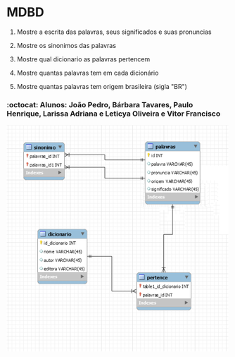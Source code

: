 # MDBD

1. Mostre a escrita das palavras, seus significados e suas pronuncias

2. Mostre os sinonimos das palavras 

3. Mostre qual dicionario as palavras pertencem

4. Mostre quantas palavras tem em cada dicionário

5. Mostre quantas palavras tem origem brasileira (sigla "BR")


### :octocat: Alunos: João Pedro, Bárbara Tavares, Paulo Henrique, Larissa Adriana e Leticya Oliveira e Vitor Francisco

![alt text](https://github.com/Mysfer/mdbd/blob/master/Capturar.PNG "Diagrama")
